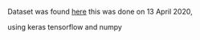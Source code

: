 Dataset was found [here](http://archive.ics.uci.edu/ml/datasets/Iris)
this was done on 13 April 2020,

using keras tensorflow and numpy
